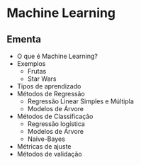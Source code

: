 # Machine Learning

## Ementa

- O que é Machine Learning?
- Exemplos
    - Frutas
    - Star Wars
- Tipos de aprendizado
- Métodos de Regressão
    - Regressão Linear Simples e Múltipla
    - Modelos de Árvore
- Métodos de Classificação
    - Regressão logística
    - Modelos de Árvore
    - Naive-Bayes
- Métricas de ajuste
- Métodos de validação


